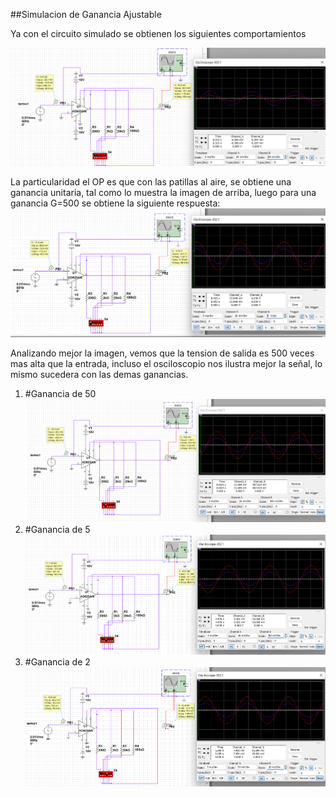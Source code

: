 ##Simulacion de Ganancia Ajustable

Ya con el circuito simulado se obtienen los siguientes comportamientos

![Ganancia Unitario](GananciaUnitaria.png)

La particularidad el OP es que con las patillas al aire, se obtiene una ganancia unitaria, tal como lo muestra la imagen de arriba, luego para una ganancia G=500 se obtiene la siguiente respuesta:
![Ganancia 500](Ganancia500.png)

Analizando mejor la imagen, vemos que la tension de salida es 500 veces mas alta que la entrada, incluso el osciloscopio nos ilustra mejor la señal, lo mismo sucedera con las demas ganancias.

1.
   #Ganancia de 50 ![Ganancia 50](Ganancia50.png)
2.
   #Ganancia de 5 ![Ganancia 5](Ganancia5.png)
3.
   #Ganancia de 2 ![Ganancia 2](Ganancia2.png)
